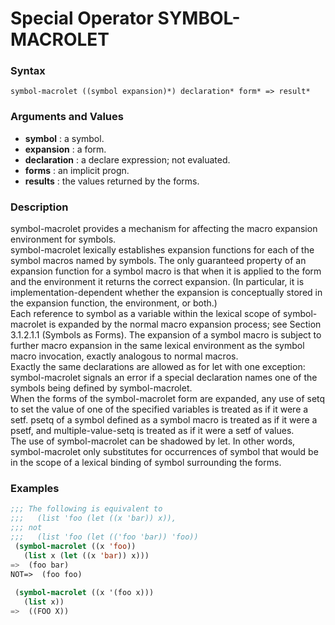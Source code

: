 <!-- Generated on 05/10/2020 by https://github.com/anto2oo/clhs-evolved -->

# Special Operator SYMBOL-MACROLET

### Syntax
`symbol-macrolet ((symbol expansion)*) declaration* form* => result*`  


### Arguments and Values
- **symbol** : a symbol.   
- **expansion** : a form.   
- **declaration** : a declare expression; not evaluated.   
- **forms** : an implicit progn.   
- **results** : the values returned by the forms.   


### Description
symbol-macrolet provides a mechanism for affecting the macro expansion environment for symbols.  
symbol-macrolet lexically establishes expansion functions for each of the symbol macros named by symbols.  The only guaranteed property of an expansion function for a symbol macro is that when it is applied to the form and the environment it returns the correct expansion. (In particular, it is implementation-dependent whether the expansion is conceptually stored in the expansion function, the environment, or both.)  
Each reference to symbol as a variable within the lexical scope of symbol-macrolet is expanded by the normal macro expansion process; see Section 3.1.2.1.1 (Symbols as Forms). The expansion of a symbol macro is subject to further macro expansion in the same lexical environment as the symbol macro invocation, exactly analogous to normal macros.  
 Exactly the same declarations are allowed as for let with one exception: symbol-macrolet signals an error if a special declaration names one of the symbols being defined by symbol-macrolet.  
When the forms of the symbol-macrolet form are expanded, any use of setq to set the value of one of the specified variables is treated as if it were a setf. psetq of a symbol defined as a symbol macro is treated as if it were a psetf, and multiple-value-setq is treated as if it were a setf of values.  
The use of symbol-macrolet can be shadowed by let. In other words, symbol-macrolet only substitutes for occurrences of symbol that would be in the scope of a lexical binding of symbol surrounding the forms.



### Examples
```lisp 
;;; The following is equivalent to
;;;   (list 'foo (let ((x 'bar)) x)),
;;; not
;;;   (list 'foo (let (('foo 'bar)) 'foo))
 (symbol-macrolet ((x 'foo))
   (list x (let ((x 'bar)) x))) 
=>  (foo bar)
NOT=>  (foo foo) 
 
 (symbol-macrolet ((x '(foo x)))
   (list x))
=>  ((FOO X))
```
